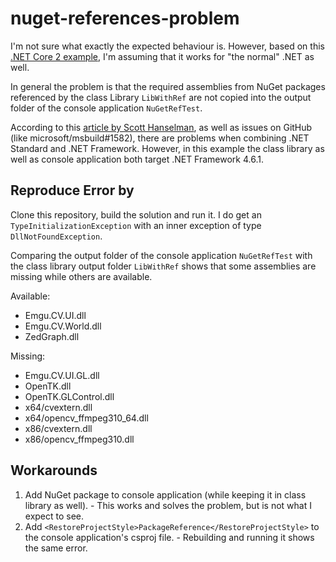 # nuget-references-problem

I'm not sure what exactly the expected behaviour is. However, based on this [.NET Core 2 example](https://docs.microsoft.com/en-us/dotnet/core/tutorials/consuming-library-with-visual-studio?tabs=csharp), I'm assuming that it works for "the normal" .NET as well.

In general the problem is that the required assemblies from NuGet packages referenced by the class Library `LibWithRef` are not copied into the output folder of the console application `NuGetRefTest`.

According to this [article by Scott Hanselman](https://www.hanselman.com/blog/ReferencingNETStandardAssembliesFromBothNETCoreAndNETFramework.aspx), as well as issues on GitHub (like microsoft/msbuild#1582), there are problems when combining .NET Standard and .NET Framework. However, in this example the class library as well as console application both target .NET Framework 4.6.1.

## Reproduce Error by

Clone this repository, build the solution and run it. I do get an `TypeInitializationException` with an inner exception of type `DllNotFoundException`.

Comparing the output folder of the console application `NuGetRefTest` with the class library output folder `LibWithRef` shows that some assemblies are missing while others are available.

Available:

 - Emgu.CV.UI.dll
 - Emgu.CV.World.dll
 - ZedGraph.dll
 
Missing:
 
 - Emgu.CV.UI.GL.dll
 - OpenTK.dll
 - OpenTK.GLControl.dll
 - x64/cvextern.dll
 - x64/opencv_ffmpeg310_64.dll
 - x86/cvextern.dll
 - x86/opencv_ffmpeg310.dll
 
## Workarounds

 1. Add NuGet package to console application (while keeping it in class library as well). - This works and solves the problem, but is not what I expect to see.
 2. Add `<RestoreProjectStyle>PackageReference</RestoreProjectStyle>` to the console application's csproj file. - Rebuilding and running it shows the same error.
 
